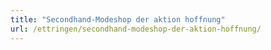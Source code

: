 ```yaml
---
title: "Secondhand-Modeshop der aktion hoffnung"
url: /ettringen/secondhand-modeshop-der-aktion-hoffnung/
---
```

